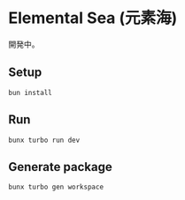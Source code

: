 # Elemental Sea (元素海)

開発中。

## Setup

```shell
bun install
```

## Run

```shell
bunx turbo run dev
```

## Generate package

```shell
bunx turbo gen workspace
```
